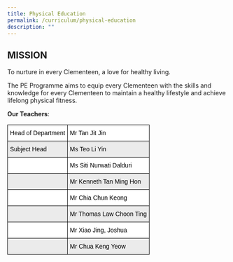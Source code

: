 ```yaml
---
title: Physical Education
permalink: /curriculum/physical-education
description: ""
---
```

MISSION
-------

To nurture in every Clementeen, a love for healthy living.

The PE Programme aims to equip every Clementeen with the skills and knowledge for every Clementeen to maintain a healthy lifestyle and achieve lifelong physical fitness.

  

**Our Teachers**:

<style type="text/css">
.tg  {border-collapse:collapse;border-spacing:0;}
.tg td{border-color:black;border-style:solid;border-width:1px;font-family:Arial, sans-serif;font-size:14px;
  overflow:hidden;padding:10px 5px;word-break:normal;}
.tg th{border-color:black;border-style:solid;border-width:1px;font-family:Arial, sans-serif;font-size:14px;
  font-weight:normal;overflow:hidden;padding:10px 5px;word-break:normal;}
.tg .tg-3icd{background-color:#EBEBEB;text-align:left;vertical-align:top}
.tg .tg-ktyi{background-color:#FFF;text-align:left;vertical-align:top}
</style>
<table class="tg">
<thead>
  <tr>
    <th class="tg-ktyi"><span style="color:#000;background-color:#FFF">Head of Department</span><br></th>
    <th class="tg-ktyi"><span style="color:#000">Mr Tan Jit Jin</span></th>
  </tr>
</thead>
<tbody>
  <tr>
    <td class="tg-3icd"><span style="color:#000;background-color:#EBEBEB">Subject Head</span><br></td>
    <td class="tg-3icd"><span style="color:#000">Ms Teo Li Yin</span></td>
  </tr>
  <tr>
    <td class="tg-ktyi"> </td>
    <td class="tg-ktyi"><span style="color:#000">Ms Siti Nurwati Dalduri</span></td>
  </tr>
  <tr>
    <td class="tg-3icd"> </td>
    <td class="tg-3icd"><span style="color:#000">Mr Kenneth Tan Ming Hon</span></td>
  </tr>
  <tr>
    <td class="tg-ktyi"> </td>
    <td class="tg-ktyi"><span style="color:#000">Mr Chia Chun Keong</span></td>
  </tr>
  <tr>
    <td class="tg-3icd"> </td>
    <td class="tg-3icd"><span style="color:#000">Mr Thomas Law Choon Ting</span></td>
  </tr>
  <tr>
    <td class="tg-ktyi"> </td>
    <td class="tg-ktyi"><span style="color:#000">Mr Xiao Jing, Joshua</span></td>
  </tr>
  <tr>
    <td class="tg-3icd"> </td>
    <td class="tg-3icd"><span style="color:#000">Mr Chua Keng Yeow</span></td>
  </tr>
</tbody>
</table>